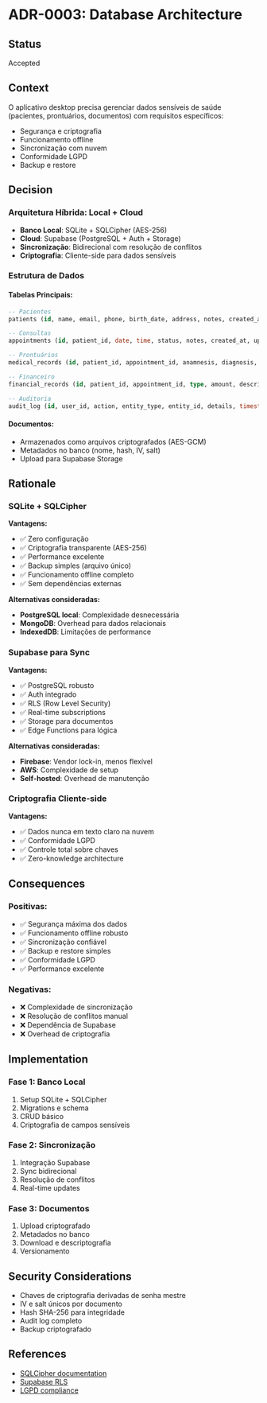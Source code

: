 # ADR-0003: Database Architecture

## Status
Accepted

## Context
O aplicativo desktop precisa gerenciar dados sensíveis de saúde (pacientes, prontuários, documentos) com requisitos específicos:
- Segurança e criptografia
- Funcionamento offline
- Sincronização com nuvem
- Conformidade LGPD
- Backup e restore

## Decision

### Arquitetura Híbrida: Local + Cloud
- **Banco Local**: SQLite + SQLCipher (AES-256)
- **Cloud**: Supabase (PostgreSQL + Auth + Storage)
- **Sincronização**: Bidirecional com resolução de conflitos
- **Criptografia**: Cliente-side para dados sensíveis

### Estrutura de Dados

#### Tabelas Principais:
```sql
-- Pacientes
patients (id, name, email, phone, birth_date, address, notes, created_at, updated_at)

-- Consultas
appointments (id, patient_id, date, time, status, notes, created_at, updated_at)

-- Prontuários
medical_records (id, patient_id, appointment_id, anamnesis, diagnosis, treatment_plan, notes, created_at, updated_at)

-- Financeiro
financial_records (id, patient_id, appointment_id, type, amount, description, date, created_at, updated_at)

-- Auditoria
audit_log (id, user_id, action, entity_type, entity_id, details, timestamp, ip_address, user_agent)
```

#### Documentos:
- Armazenados como arquivos criptografados (AES-GCM)
- Metadados no banco (nome, hash, IV, salt)
- Upload para Supabase Storage

## Rationale

### SQLite + SQLCipher
**Vantagens:**
- ✅ Zero configuração
- ✅ Criptografia transparente (AES-256)
- ✅ Performance excelente
- ✅ Backup simples (arquivo único)
- ✅ Funcionamento offline completo
- ✅ Sem dependências externas

**Alternativas consideradas:**
- **PostgreSQL local**: Complexidade desnecessária
- **MongoDB**: Overhead para dados relacionais
- **IndexedDB**: Limitações de performance

### Supabase para Sync
**Vantagens:**
- ✅ PostgreSQL robusto
- ✅ Auth integrado
- ✅ RLS (Row Level Security)
- ✅ Real-time subscriptions
- ✅ Storage para documentos
- ✅ Edge Functions para lógica

**Alternativas consideradas:**
- **Firebase**: Vendor lock-in, menos flexível
- **AWS**: Complexidade de setup
- **Self-hosted**: Overhead de manutenção

### Criptografia Cliente-side
**Vantagens:**
- ✅ Dados nunca em texto claro na nuvem
- ✅ Conformidade LGPD
- ✅ Controle total sobre chaves
- ✅ Zero-knowledge architecture

## Consequences

### Positivas:
- ✅ Segurança máxima dos dados
- ✅ Funcionamento offline robusto
- ✅ Sincronização confiável
- ✅ Backup e restore simples
- ✅ Conformidade LGPD
- ✅ Performance excelente

### Negativas:
- ❌ Complexidade de sincronização
- ❌ Resolução de conflitos manual
- ❌ Dependência de Supabase
- ❌ Overhead de criptografia

## Implementation

### Fase 1: Banco Local
1. Setup SQLite + SQLCipher
2. Migrations e schema
3. CRUD básico
4. Criptografia de campos sensíveis

### Fase 2: Sincronização
1. Integração Supabase
2. Sync bidirecional
3. Resolução de conflitos
4. Real-time updates

### Fase 3: Documentos
1. Upload criptografado
2. Metadados no banco
3. Download e descriptografia
4. Versionamento

## Security Considerations
- Chaves de criptografia derivadas de senha mestre
- IV e salt únicos por documento
- Hash SHA-256 para integridade
- Audit log completo
- Backup criptografado

## References
- [SQLCipher documentation](https://www.zetetic.net/sqlcipher/)
- [Supabase RLS](https://supabase.com/docs/guides/auth/row-level-security)
- [LGPD compliance](https://www.gov.br/cidadania/pt-br/acesso-a-informacao/lgpd)
